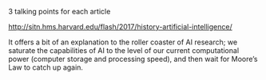 3 talking points for each article

http://sitn.hms.harvard.edu/flash/2017/history-artificial-intelligence/

It offers a bit of an explanation to the roller coaster of AI research; we saturate the capabilities of AI to the level of our current computational power 
(computer storage and processing speed), and then wait for Moore’s Law to catch up again.
